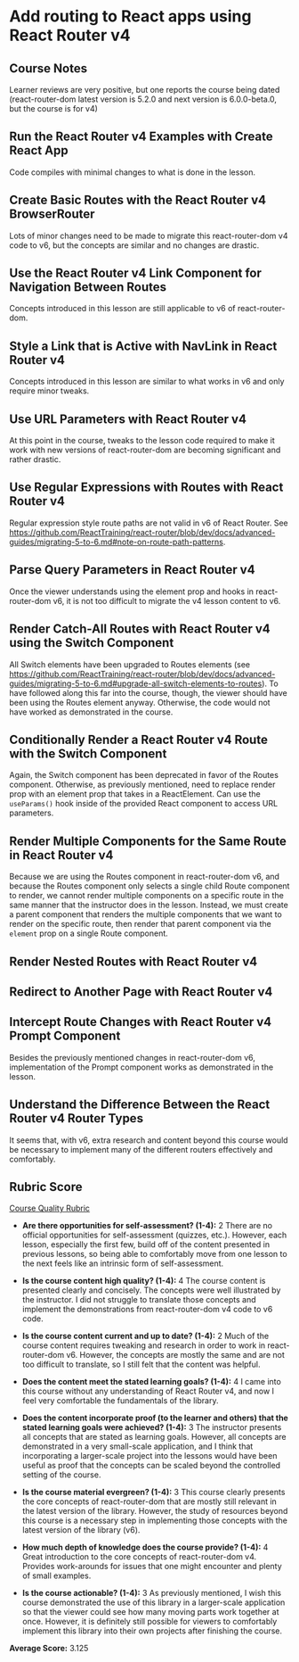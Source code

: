 # Add routing to React apps using React Router v4

## Course Notes
Learner reviews are very positive, but one reports the course being dated (react-router-dom latest version is 5.2.0 and next version is 6.0.0-beta.0, but the course is for v4)

## Run the React Router v4 Examples with Create React App
<!-- 
<TimeStamp start="0:00" end="0:30">
No longer need to globally install create-react-app. Just use `npx create-react-app rr4`.
<TimeStamp />
 -->
<!--
<TimeStamp start="1:30" end="2:15">
As of 6/28/2021, the "next" version of react-router-dom is 6.0.0-beta.0. This version of react-router-dom requires the user to also install `history` as a peer dependency (see https://github.com/ReactTraining/react-router/releases/tag/v6.0.0-beta.0). Viewer should now run `npm install history react-router-dom@next --save-dev`.
<TimeStamp />
 -->

Code compiles with minimal changes to what is done in the lesson.

## Create Basic Routes with the React Router v4 BrowserRouter
<!-- 
<TimeStamp start="0:00" end="1:12">
On the current version of react-router-dom, "Home" was not immediately rendered to the page. I needed to also import `Routes` from 'react-router-dom' and wrap our `Route` component with `Routes. Also, instead of specifying the Home component in the `component` prop of Route, I needed to use the `element` prop to pass in Home as a ReactElement to be rendered. See https://github.com/ReactTraining/react-router/blob/f59ee5488bc343cf3c957b7e0cc395ef5eb572d2/docs/advanced-guides/migrating-5-to-6.md#upgrade-all-switch-elements-to-routes.
 -->

<!-- 
<TimeStamp start="1:45" end="2:30">
With the addition of the Routes component in v6, no longer need the `exact` qualifier on the Route component (see https://reacttraining.com/blog/react-router-v6-pre/#relative-route-path-and-link-to).
 -->

<!-- 
<TimeStamp start="2:30" end="3:10">
`strict` qualifier did not have the demonstrated effect on the path. As of react-router-dom v6, strict and exact props should be removed.
 -->

<!-- 
<TimeStamp start="3:20" end="3:40">
Instead of a `render` prop, Route can now take an `element` prop which renders the provided ReactElement.
 -->

<!-- 
<TimeStamp start="3:50" end="5:40">
Components should be passed into the `element` prop in v6. However, if you pass an element as a child to Route, you still don't need to handle the problem described in the lesson.
 -->

Lots of minor changes need to be made to migrate this react-router-dom v4 code to v6, but the concepts are similar and no changes are drastic.

## Use the React Router v4 Link Component for Navigation Between Routes
<!-- 
<TimeStamp start="0:45" end="0:55">
When using the Routes component to wrap all Route components in v6, make sure the Links component is a sibling of Routes and not a child.
 -->

Concepts introduced in this lesson are still applicable to v6 of react-router-dom.

## Style a Link that is Active with NavLink in React Router v4
<!--
<TimeStamp start="0:00" end="1:00">
`activeClassName` defaults to active, so that prop is redundant.
 -->

<!--
<TimeStamp start="1:15" end="1:55">
Instead of using the `exact` prop on the Home NavLink component in v6, use the `end` prop.
 -->

<!--
<TimeStamp start="2:20" end="3:50">
isActive prop is no longer recognized on the NavLink component.
 -->

Concepts introduced in this lesson are similar to what works in v6 and only require minor tweaks.

## Use URL Parameters with React Router v4
<!--
<TimeStamp start="0:00" end="0:15">
To get the intended functionality in v6, make the changes stated above (replace the div wrapper with a Routes wrapper from react-router-dom, and change the `render` prop to an `element` prop with the `h1` element passed in)
 -->

<!--
<TimeStamp start="0:30" end="1:00">
In v6, should now create a new React component to be rendered, pass it to Route through the `element` prop, and, within that component, use the `useParams()` or `useLocation()` hook to access the URL parameter.
 -->

<!--
<TimeStamp start="1:00" end="1:20">
Optional parameters not supported in v6. Solution: make another route specifically for the Home route.
 -->

<!--
<TimeStamp start="1:20" end="2:05">
Because react-router-dom has removed optional parameters and now uses nested routes with the Routes component (see https://github.com/ReactTraining/react-router/blob/dev/docs/advanced-guides/migrating-5-to-6.md#advantages-of-route-element), creating optional pages and subpages now requires a different process. The migration guide provides a helpful illustration of this.
 -->

At this point in the course, tweaks to the lesson code required to make it work with new versions of react-router-dom are becoming significant and rather drastic.

## Use Regular Expressions with Routes with React Router v4

Regular expression style route paths are not valid in v6 of React Router. See https://github.com/ReactTraining/react-router/blob/dev/docs/advanced-guides/migrating-5-to-6.md#note-on-route-path-patterns.

## Parse Query Parameters in React Router v4

<!--
<TimeStamp start="0:00" end="1:20">
Again, because v6 uses the `element` prop to render a ReactElement through the Route component, we use the `useLocation()` and `useParams()` hooks to grab information about the params and location.
 -->

<!--
<TimeStamp start="1:20" end="2:20">
react-router-dom automatically splits up the `pathname` and the `search` keys in v6.
 -->

Once the viewer understands using the element prop and hooks in react-router-dom v6, it is not too difficult to migrate the v4 lesson content to v6.

## Render Catch-All Routes with React Router v4 using the Switch Component

All Switch elements have been upgraded to Routes elements (see https://github.com/ReactTraining/react-router/blob/dev/docs/advanced-guides/migrating-5-to-6.md#upgrade-all-switch-elements-to-routes). To have followed along this far into the course, though, the viewer should have been using the Routes element anyway. Otherwise, the code would not have worked as demonstrated in the course.

## Conditionally Render a React Router v4 Route with the Switch Component

Again, the Switch component has been deprecated in favor of the Routes component. Otherwise, as previously mentioned, need to replace render prop with an element prop that takes in a ReactElement. Can use the `useParams()` hook inside of the provided React component to access URL parameters.

## Render Multiple Components for the Same Route in React Router v4

Because we are using the Routes component in react-router-dom v6, and because the Routes component only selects a single child Route component to render, we cannot render multiple components on a specific route in the same manner that the instructor does in the lesson. Instead, we must create a parent component that renders the multiple components that we want to render on the specific route, then render that parent component via the `element` prop on a single Route component.

## Render Nested Routes with React Router v4

<!--
<TimeStamp start="1:20" end="1:30">
To render "Menu" on /menu/drink and /menu/food, make the `path` prop of the menu Route "/menu/*" (see https://github.com/ReactTraining/react-router/blob/dev/docs/advanced-guides/migrating-5-to-6.md#advantages-of-route-element).
 -->

<!--
<TimeStamp start="1:45" end="2:17">
Need to use the `element` prop on the route and pass in a ReactElement instead of using `render`. To access the URL parameters, use the `useParams()` hook in the ReactElement.
 -->

## Redirect to Another Page with React Router v4

<!--
<TimeStamp start="0:00" end="1:45">
The Redirect component has been removed in react-router-dom v6. Instead, we can use the Navigate component with a `to` prop to conditionally redirect the user to a different path. Adding `<Route path="/old" element={<Navigate to="/new"/>}/>` will match the functionality of the Redirect component shown in the video.
 -->

<!--
<TimeStamp start="1:55" end="2:43">
In v6, use the `element` prop and the `useParams()` hook instead of the `render` prop and the `match` parameter. 
 -->

## Intercept Route Changes with React Router v4 Prompt Component

Besides the previously mentioned changes in react-router-dom v6, implementation of the Prompt component works as demonstrated in the lesson.

## Understand the Difference Between the React Router v4 Router Types

<!--
<TimeStamp start="0:00" end="1:50">
The forceRefresh prop does not work as demonstrated in v6. BrowserRouter always behaves as though forceRefresh is false.
 -->

<!--
<TimeStamp start="2:30" end="3:14">
hashType prop is removed in v6. See https://github.com/ReactTraining/react-router/issues/7703.
 -->

<!--
<TimeStamp start="4:50" end="6:15">
Import StaticRouter from 'react-router-dom/server' as of v6
Also getting error "You cannot use navigator.push() on the server because it is a stateless environment." 
 -->

It seems that, with v6, extra research and content beyond this course would be necessary to implement many of the different routers effectively and comfortably.

## Rubric Score
[Course Quality Rubric](https://roamresearch.com/#/app/egghead/page/BRYKMsAyG)

- **Are there opportunities for self-assessment? (1-4):** 2
There are no official opportunities for self-assessment (quizzes, etc.). However, each lesson, especially the first few, build off of the content presented in previous lessons, so being able to comfortably move from one lesson to the next feels like an intrinsic form of self-assessment. 

- **Is the course content high quality? (1-4):** 4
The course content is presented clearly and concisely. The concepts were well illustrated by the instructor. I did not struggle to translate those concepts and implement the demonstrations from react-router-dom v4 code to v6 code.

- **Is the course content current and up to date? (1-4):** 2
Much of the course content requires tweaking and research in order to work in react-router-dom v6. However, the concepts are mostly the same and are not too difficult to translate, so I still felt that the content was helpful.

- **Does the content meet the stated learning goals? (1-4):** 4
I came into this course without any understanding of React Router v4, and now I feel very comfortable the fundamentals of the library.

- **Does the content incorporate proof (to the learner and others) that the stated learning goals were achieved? (1-4):** 3
The instructor presents all concepts that are stated as learning goals. However, all concepts are demonstrated in a very small-scale application, and I think that incorporating a larger-scale project into the lessons would have been useful as proof that the concepts can be scaled beyond the controlled setting of the course.

- **Is the course material evergreen? (1-4):** 3
This course clearly presents the core concepts of react-router-dom that are mostly still relevant in the latest version of the library. However, the study of resources beyond this course is a necessary step in implementing those concepts with the latest version of the library (v6).

- **How much depth of knowledge does the course provide? (1-4):** 4
Great introduction to the core concepts of react-router-dom v4. Provides work-arounds for issues that one might encounter and plenty of small examples.

- **Is the course actionable? (1-4):** 3
As previously mentioned, I wish this course demonstrated the use of this library in a larger-scale application so that the viewer could see how many moving parts work together at once. However, it is definitely still possible for viewers to comfortably implement this library into their own projects after finishing the course.

**Average Score:** 3.125
